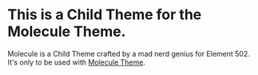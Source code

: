 # This is a Child Theme for the Molecule Theme.

Molecule is a Child Theme crafted by a mad nerd genius for Element 502. It's only to be used with <a href="https://github.com/jasondaledavis/molecule">Molecule Theme</a>.

